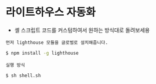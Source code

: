 # 라이트하우스 자동화

- 셸 스크립트 코드를 커스텀하여서 원하는 방식대로 돌려보세용

`먼저 lighthouse 모듈을 글로벌로 설치해줍니다.`

```bash
$ npm install -g lighthouse
```

`실행 방식`

```bash
$ sh shell.sh
```
